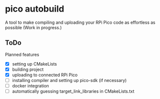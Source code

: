 # pico autobuild
A tool to make compiling and uploading your RPi Pico code as effortless as possible (Work in progress.)

## ToDo
Planned features
- [x] setting up CMakeLists
- [x] building project
- [x] uploading to connected RPi Pico
- [ ] installing compiler and setting up pico-sdk (if necessary)
- [ ] docker integration
- [ ] automatically guessing target_link_libraries in CMakeLists.txt
